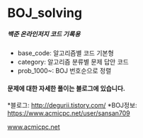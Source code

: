 ﻿# BOJ_solving
##### 백준 온라인저지 코드 기록용

* base_code: 알고리즘별 코드 기본형
* category: 알고리즘 분류별 문제 답안 코드
* prob_1000~: BOJ 번호순으로 정렬

#### 문제에 대한 자세한 풀이는 블로그에 있습니다.
*블로그: http://degurii.tistory.com/
*BOJ정보: https://www.acmicpc.net/user/sansan709  

www.acmicpc.net  

